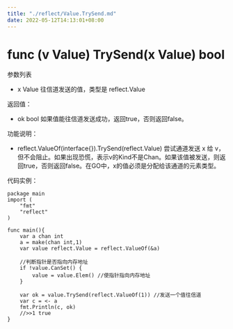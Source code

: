 ```yaml
---
title: "./reflect/Value.TrySend.md"
date: 2022-05-12T14:13:01+08:00
---
```

# func (v Value) TrySend(x Value) bool

参数列表

- x Value 往信道发送的值，类型是 reflect.Value

返回值：

- ok bool 如果值能往信道发送成功，返回true，否则返回false。

功能说明：

- reflect.ValueOf(interface{}).TrySend(reflect.Value) 尝试通道发送 x 给 v，但不会阻止。如果出现恐慌，表示v的Kind不是Chan。如果该值被发送，则返回true，否则返回false。在GO中，x的值必须是分配给该通道的元素类型。

代码实例：
	
	package main
	import (
		"fmt"
		"reflect"
	)
	
	func main(){
		var a chan int
		a = make(chan int,1)
		var value reflect.Value = reflect.ValueOf(&a)
		
		//判断指针是否指向内存地址
		if !value.CanSet() {
			value = value.Elem() //使指针指向内存地址
		}
		
		var ok = value.TrySend(reflect.ValueOf(1)) //发送一个值往信道
		var c = <- a
		fmt.Println(c, ok)
		//>>1 true
	}
